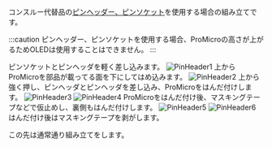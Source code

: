 コンスルー代替品の[ピンヘッダー、ピンソケット](https://shop.yushakobo.jp/products/3696)を使用する場合の組み立てです。

:::caution
    ピンヘッダー、ピンソケットを使用する場合、ProMicroの高さが上がるためOLEDは使用することはできません。
:::

ピンソケットとピンヘッダを軽く差し込みます。
![PinHeader1](/img/DSC09351.jpg)
上からProMicroを部品が載ってる面を下にしてはめ込みます。
![PinHeader2](/img/DSC09352.jpg)
上から強く押し、ピンヘッダとピンヘッダを差し込み、ProMicroをはんだ付けします。
![PinHeader3](/img/DSC09354.jpg)
![PinHeader4](/img/DSC09355.jpg)
ProMicroをはんだ付け後、マスキングテープなどで仮止めし、裏側もはんだ付けします。
![PinHeader5](/img/DSC09356.jpg)
![PinHeader6](/img/DSC09358.jpg)
はんだ付け後はマスキングテープを剥がします。

この先は通常通り組み立てをします。
